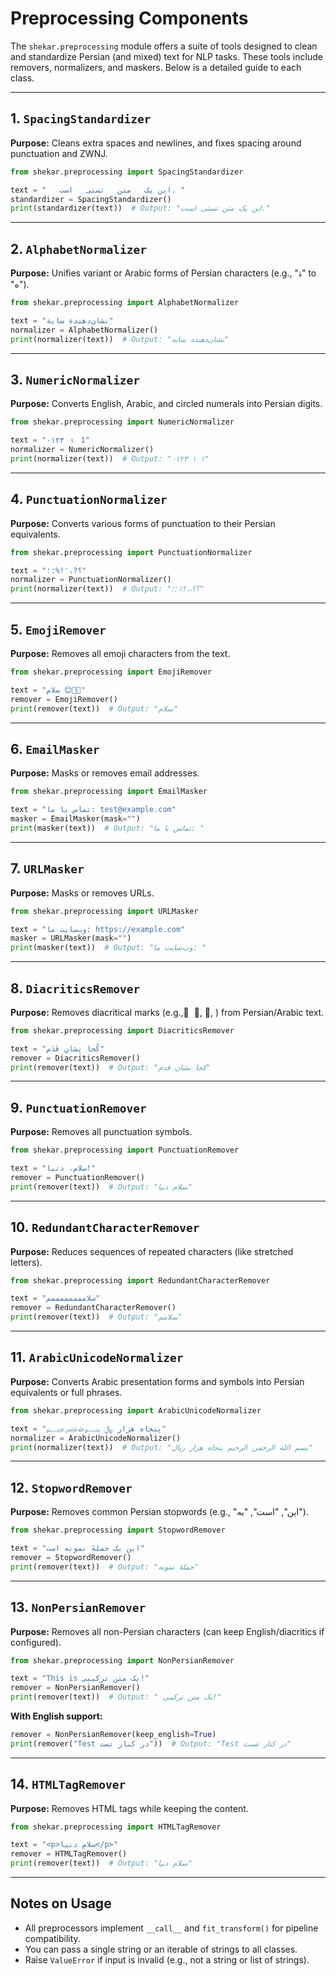 # Preprocessing Components

The `shekar.preprocessing` module offers a suite of tools designed to clean and standardize Persian (and mixed) text for NLP tasks. These tools include removers, normalizers, and maskers. Below is a detailed guide to each class.

---

## 1. `SpacingStandardizer`
**Purpose:** Cleans extra spaces and newlines, and fixes spacing around punctuation and ZWNJ.

```python
from shekar.preprocessing import SpacingStandardizer

text = "   این یک   متن   تستی   است. "
standardizer = SpacingStandardizer()
print(standardizer(text))  # Output: "این یک متن تستی است."
```

---

## 2. `AlphabetNormalizer`
**Purpose:** Unifies variant or Arabic forms of Persian characters (e.g., "ۀ" to "ه").

```python
from shekar.preprocessing import AlphabetNormalizer

text = "نشان‌دهندة سایة"
normalizer = AlphabetNormalizer()
print(normalizer(text))  # Output: "نشان‌دهنده سایه"
```

---

## 3. `NumericNormalizer`
**Purpose:** Converts English, Arabic, and circled numerals into Persian digits.

```python
from shekar.preprocessing import NumericNormalizer

text = "٠١٢٣ ⒈ 1"
normalizer = NumericNormalizer()
print(normalizer(text))  # Output: "۰۱۲۳ ۱ ۱"
```

---

## 4. `PunctuationNormalizer`
**Purpose:** Converts various forms of punctuation to their Persian equivalents.

```python
from shekar.preprocessing import PunctuationNormalizer

text = "؟?،٬!%:؛"
normalizer = PunctuationNormalizer()
print(normalizer(text))  # Output: "؟؟،،!٪:؛"
```

---

## 5. `EmojiRemover`
**Purpose:** Removes all emoji characters from the text.

```python
from shekar.preprocessing import EmojiRemover

text = "سلام 😊🌹🎉"
remover = EmojiRemover()
print(remover(text))  # Output: "سلام"
```

---

## 6. `EmailMasker`
**Purpose:** Masks or removes email addresses.

```python
from shekar.preprocessing import EmailMasker

text = "تماس با ما: test@example.com"
masker = EmailMasker(mask="")
print(masker(text))  # Output: "تماس با ما: "
```

---

## 7. `URLMasker`
**Purpose:** Masks or removes URLs.

```python
from shekar.preprocessing import URLMasker

text = "وب‌سایت ما: https://example.com"
masker = URLMasker(mask="")
print(masker(text))  # Output: "وب‌سایت ما: "
```

---

## 8. `DiacriticsRemover`
**Purpose:** Removes diacritical marks (e.g., َ ,ِ ,ُ ) from Persian/Arabic text.

```python
from shekar.preprocessing import DiacriticsRemover

text = "کُجا نِشانِ قَدَم"
remover = DiacriticsRemover()
print(remover(text))  # Output: "کجا نشان قدم"
```

---

## 9. `PunctuationRemover`
**Purpose:** Removes all punctuation symbols.

```python
from shekar.preprocessing import PunctuationRemover

text = "سلام، دنیا!"
remover = PunctuationRemover()
print(remover(text))  # Output: "سلام دنیا"
```

---

## 10. `RedundantCharacterRemover`
**Purpose:** Reduces sequences of repeated characters (like stretched letters).

```python
from shekar.preprocessing import RedundantCharacterRemover

text = "سلاممممممممم"
remover = RedundantCharacterRemover()
print(remover(text))  # Output: "سلامم"
```

---

## 11. `ArabicUnicodeNormalizer`
**Purpose:** Converts Arabic presentation forms and symbols into Persian equivalents or full phrases.

```python
from shekar.preprocessing import ArabicUnicodeNormalizer

text = "﷽ پنجاه هزار ﷼"
normalizer = ArabicUnicodeNormalizer()
print(normalizer(text))  # Output: "بسم الله الرحمن الرحیم پنجاه هزار ریال"
```

---

## 12. `StopwordRemover`
**Purpose:** Removes common Persian stopwords (e.g., "این", "است", "به").

```python
from shekar.preprocessing import StopwordRemover

text = "این یک جملهٔ نمونه است"
remover = StopwordRemover()
print(remover(text))  # Output: "جملهٔ نمونه"
```

---

## 13. `NonPersianRemover`
**Purpose:** Removes all non-Persian characters (can keep English/diacritics if configured).

```python
from shekar.preprocessing import NonPersianRemover

text = "This is یک متن ترکیبی!"
remover = NonPersianRemover()
print(remover(text))  # Output: " یک متن ترکیبی!"
```

**With English support:**
```python
remover = NonPersianRemover(keep_english=True)
print(remover("Test در کنار تست"))  # Output: "Test در کنار تست"
```

---

## 14. `HTMLTagRemover`
**Purpose:** Removes HTML tags while keeping the content.

```python
from shekar.preprocessing import HTMLTagRemover

text = "<p>سلام دنیا</p>"
remover = HTMLTagRemover()
print(remover(text))  # Output: "سلام دنیا"
```

---

## Notes on Usage

- All preprocessors implement `__call__` and `fit_transform()` for pipeline compatibility.
- You can pass a single string or an iterable of strings to all classes.
- Raise `ValueError` if input is invalid (e.g., not a string or list of strings).